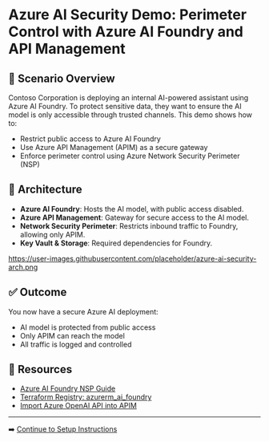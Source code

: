 # Azure AI Security Demo: Perimeter Control with Azure AI Foundry and API Management

## 🎯 Scenario Overview

Contoso Corporation is deploying an internal AI-powered assistant using Azure AI Foundry. To protect sensitive data, they want to ensure the AI model is only accessible through trusted channels. This demo shows how to:

- Restrict public access to Azure AI Foundry
- Use Azure API Management (APIM) as a secure gateway
- Enforce perimeter control using Azure Network Security Perimeter (NSP)

## 🧱 Architecture

- **Azure AI Foundry**: Hosts the AI model, with public access disabled.
- **Azure API Management**: Gateway for secure access to the AI model.
- **Network Security Perimeter**: Restricts inbound traffic to Foundry, allowing only APIM.
- **Key Vault & Storage**: Required dependencies for Foundry.

https://user-images.githubusercontent.com/placeholder/azure-ai-security-arch.png

## ✅ Outcome

You now have a secure Azure AI deployment:

- AI model is protected from public access
- Only APIM can reach the model
- All traffic is logged and controlled

## 📎 Resources

- [Azure AI Foundry NSP Guide](https://learn.microsoft.com/en-us/azure/ai-foundry/how-to/add-foundry-to-network-security-perimeter)
- [Terraform Registry: azurerm_ai_foundry](https://registry.terraform.io/providers/hashicorp/azurerm/latest/docs/resources/ai_foundry)
- [Import Azure OpenAI API into APIM](https://learn.microsoft.com/en-us/azure/api-management/azure-openai-api-from-specification)
---

➡️ [Continue to Setup Instructions](Setup.md)

